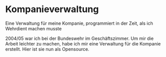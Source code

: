 # Kompanieverwaltung
Eine Verwaltung für meine Kompanie, programmiert in der Zeit, als ich Wehrdient machen musste

2004/05 war ich bei der Bundeswehr im Geschäftszimmer. Um mir die Arbeit leichter zu machen, habe ich mir eine Verwaltung für die Kompanie erstellt. Hier ist sie nun als Opensource.
